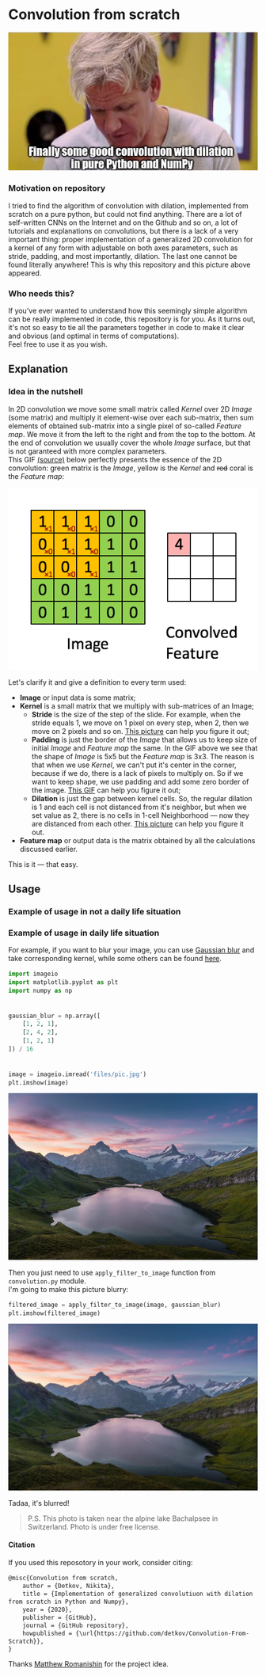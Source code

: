 # Convolution from scratch  
![Finally some good convolution with dilation in pure Python and NumPy](files/4kjdms.jpg)  

### Motivation on repository
I tried to find the algorithm of convolution with dilation, implemented from scratch on a pure python, but could not find anything. There are a lot of self-written CNNs on the Internet and on the Github and so on, a lot of tutorials and explanations on convolutions, but there is a lack of a very important thing: proper implementation of a generalized 2D convolution for a kernel of any form with adjustable on both axes parameters, such as stride, padding, and most importantly, dilation. The last one cannot be found literally anywhere! This is why this repository and this picture above appeared.

### Who needs this?
If you've ever wanted to understand how this seemingly simple algorithm can be really implemented in code, this repository is for you. As it turns out, it's not so easy to tie all the parameters together in code to make it clear and obvious (and optimal in terms of computations).  
Feel free to use it as you wish.

## Explanation
### Idea in the nutshell
In 2D convolution we move some small matrix called <i>Kernel</i> over 2D <i>Image</i> (some matrix) and multiply it element-wise over each sub-matrix, then sum elements of obtained sub-matrix into a single pixel of so-called <i>Feature map</i>. We move it from the left to the right and from the top to the bottom. At the end of convolution we usually cover the whole <i>Image</i> surface, but that is not garanteed with more complex parameters.  
This GIF [(source)](https://stackoverflow.com/questions/42450389/how-a-filter-in-convolutional-neural-network-can-generate-multiple-channels) below perfectly presents the essence of the 2D convolution: green matrix is the <i>Image</i>, yellow is the <i>Kernel</i> and <s>red</s> coral is the <i>Feature map</i>:

![*Some clarifying GIF*](files/conv.gif)  

Let's clarify it and give a definition to every term used:
- <b>Image</b> or input data is some matrix;
- <b>Kernel</b> is a small matrix that we multiply with sub-matrices of an Image;
    - <b>Stride</b> is the size of the step of the slide. For example, when the stride equals 1, we move on 1 pixel on every step, when 2, then we move on 2 pixels and so on. [This picture](files/expl_stride.png) can help you figure it out;
    - <b>Padding</b> is just the border of the <i>Image</i> that allows us to keep size of initial <i>Image</i> and <i>Feature map</i> the same. In the GIF above we see that the shape of <i>Image</i> is 5x5 but the <i>Feature map</i> is 3x3. The reason is that when we use <i>Kernel</i>, we can't put it's center in the corner, because if we do, there is a lack of pixels to multiply on. So if we want to keep shape, we use padding and add some zero border of the image. [This GIF](files/expl_padding.gif) can help you figure it out;
    - <b>Dilation</b> is just the gap between kernel cells. So, the regular dilation is 1 and each cell is not distanced from it's neighbor, but when we set value as 2, there is no cells in 1-cell Neighborhood — now they are distanced from each other. [This picture](files/expl_dilation.png) can help you figure it out.   
- <b>Feature map</b> or output data is the matrix obtained by all the calculations discussed earlier.

This is it — that easy.
<!-- ### What is actually under the hood -->


## Usage 
### Example of usage in not a daily life situation

### Example of usage in daily life situation
For example, if you want to blur your image, you can use [Gaussian blur](https://en.wikipedia.org/wiki/Gaussian_blur) and take corresponding kernel, while some others can be found [here](https://en.wikipedia.org/wiki/Kernel_(image_processing)).
```python
import imageio
import matplotlib.pyplot as plt
import numpy as np


gaussian_blur = np.array([
    [1, 2, 1],
    [2, 4, 2],
    [1, 2, 1]
]) / 16


image = imageio.imread('files/pic.jpg')
plt.imshow(image)
```
![*Some extremely beautiful picture*](files/pic.jpg)

Then you just need to use `apply_filter_to_image` function from `convolution.py` module.  
I'm going to make this picture blurry:
```python
filtered_image = apply_filter_to_image(image, gaussian_blur)
plt.imshow(filtered_image)
```
![*Some extremely beautiful blurred picture*](files/pic_blurred.jpg)

Tadaa, it's blurred!

> P.S. This photo is taken near the alpine lake Bachalpsee in Switzerland. Photo is under free license.  

#### Citation
If you used this reposotory in your work, consider citing:  
```
@misc{Convolution from scratch,
    author = {Detkov, Nikita},
    title = {Implementation of generalized convolutiuon with dilation from scratch in Python and Numpy},
    year = {2020},
    publisher = {GitHub},
    journal = {GitHub repository},
    howpublished = {\url{https://github.com/detkov/Convolution-From-Scratch}},
}
```

Thanks [Matthew Romanishin](https://github.com/matthewromanishin) for the project idea.
